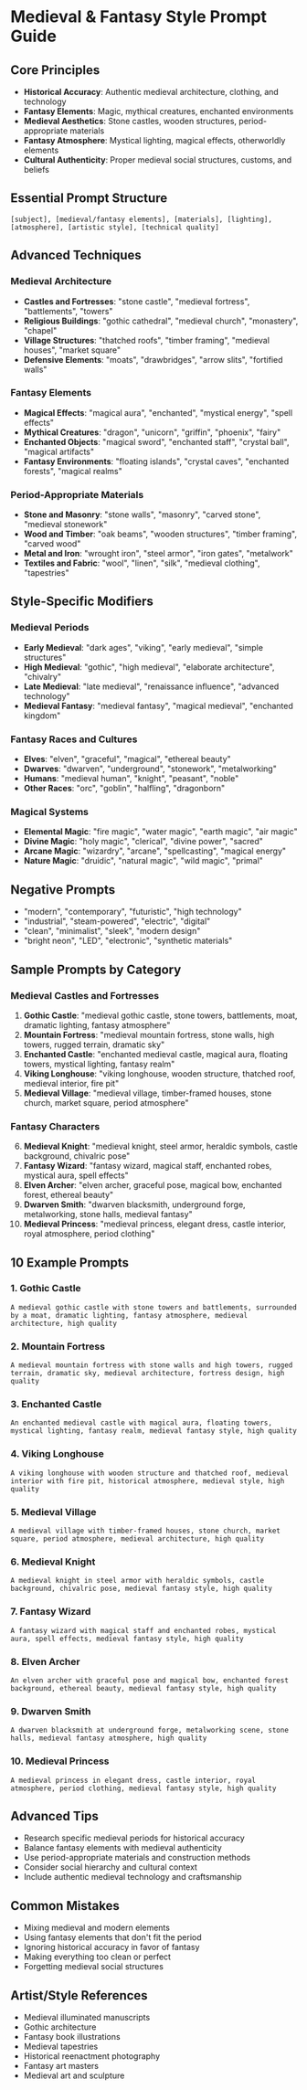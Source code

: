 # Medieval & Fantasy Style Prompt Guide

## Core Principles
- **Historical Accuracy**: Authentic medieval architecture, clothing, and technology
- **Fantasy Elements**: Magic, mythical creatures, enchanted environments
- **Medieval Aesthetics**: Stone castles, wooden structures, period-appropriate materials
- **Fantasy Atmosphere**: Mystical lighting, magical effects, otherworldly elements
- **Cultural Authenticity**: Proper medieval social structures, customs, and beliefs

## Essential Prompt Structure
```
[subject], [medieval/fantasy elements], [materials], [lighting], [atmosphere], [artistic style], [technical quality]
```

## Advanced Techniques

### Medieval Architecture
- **Castles and Fortresses**: "stone castle", "medieval fortress", "battlements", "towers"
- **Religious Buildings**: "gothic cathedral", "medieval church", "monastery", "chapel"
- **Village Structures**: "thatched roofs", "timber framing", "medieval houses", "market square"
- **Defensive Elements**: "moats", "drawbridges", "arrow slits", "fortified walls"

### Fantasy Elements
- **Magical Effects**: "magical aura", "enchanted", "mystical energy", "spell effects"
- **Mythical Creatures**: "dragon", "unicorn", "griffin", "phoenix", "fairy"
- **Enchanted Objects**: "magical sword", "enchanted staff", "crystal ball", "magical artifacts"
- **Fantasy Environments**: "floating islands", "crystal caves", "enchanted forests", "magical realms"

### Period-Appropriate Materials
- **Stone and Masonry**: "stone walls", "masonry", "carved stone", "medieval stonework"
- **Wood and Timber**: "oak beams", "wooden structures", "timber framing", "carved wood"
- **Metal and Iron**: "wrought iron", "steel armor", "iron gates", "metalwork"
- **Textiles and Fabric**: "wool", "linen", "silk", "medieval clothing", "tapestries"

## Style-Specific Modifiers

### Medieval Periods
- **Early Medieval**: "dark ages", "viking", "early medieval", "simple structures"
- **High Medieval**: "gothic", "high medieval", "elaborate architecture", "chivalry"
- **Late Medieval**: "late medieval", "renaissance influence", "advanced technology"
- **Medieval Fantasy**: "medieval fantasy", "magical medieval", "enchanted kingdom"

### Fantasy Races and Cultures
- **Elves**: "elven", "graceful", "magical", "ethereal beauty"
- **Dwarves**: "dwarven", "underground", "stonework", "metalworking"
- **Humans**: "medieval human", "knight", "peasant", "noble"
- **Other Races**: "orc", "goblin", "halfling", "dragonborn"

### Magical Systems
- **Elemental Magic**: "fire magic", "water magic", "earth magic", "air magic"
- **Divine Magic**: "holy magic", "clerical", "divine power", "sacred"
- **Arcane Magic**: "wizardry", "arcane", "spellcasting", "magical energy"
- **Nature Magic**: "druidic", "natural magic", "wild magic", "primal"

## Negative Prompts
- "modern", "contemporary", "futuristic", "high technology"
- "industrial", "steam-powered", "electric", "digital"
- "clean", "minimalist", "sleek", "modern design"
- "bright neon", "LED", "electronic", "synthetic materials"

## Sample Prompts by Category

### Medieval Castles and Fortresses
1. **Gothic Castle**: "medieval gothic castle, stone towers, battlements, moat, dramatic lighting, fantasy atmosphere"
2. **Mountain Fortress**: "medieval mountain fortress, stone walls, high towers, rugged terrain, dramatic sky"
3. **Enchanted Castle**: "enchanted medieval castle, magical aura, floating towers, mystical lighting, fantasy realm"
4. **Viking Longhouse**: "viking longhouse, wooden structure, thatched roof, medieval interior, fire pit"
5. **Medieval Village**: "medieval village, timber-framed houses, stone church, market square, period atmosphere"

### Fantasy Characters
6. **Medieval Knight**: "medieval knight, steel armor, heraldic symbols, castle background, chivalric pose"
7. **Fantasy Wizard**: "fantasy wizard, magical staff, enchanted robes, mystical aura, spell effects"
8. **Elven Archer**: "elven archer, graceful pose, magical bow, enchanted forest, ethereal beauty"
9. **Dwarven Smith**: "dwarven blacksmith, underground forge, metalworking, stone halls, medieval fantasy"
10. **Medieval Princess**: "medieval princess, elegant dress, castle interior, royal atmosphere, period clothing"

## 10 Example Prompts

### 1. Gothic Castle
```
A medieval gothic castle with stone towers and battlements, surrounded by a moat, dramatic lighting, fantasy atmosphere, medieval architecture, high quality
```

### 2. Mountain Fortress
```
A medieval mountain fortress with stone walls and high towers, rugged terrain, dramatic sky, medieval architecture, fortress design, high quality
```

### 3. Enchanted Castle
```
An enchanted medieval castle with magical aura, floating towers, mystical lighting, fantasy realm, medieval fantasy style, high quality
```

### 4. Viking Longhouse
```
A viking longhouse with wooden structure and thatched roof, medieval interior with fire pit, historical atmosphere, medieval style, high quality
```

### 5. Medieval Village
```
A medieval village with timber-framed houses, stone church, market square, period atmosphere, medieval architecture, high quality
```

### 6. Medieval Knight
```
A medieval knight in steel armor with heraldic symbols, castle background, chivalric pose, medieval fantasy style, high quality
```

### 7. Fantasy Wizard
```
A fantasy wizard with magical staff and enchanted robes, mystical aura, spell effects, medieval fantasy style, high quality
```

### 8. Elven Archer
```
An elven archer with graceful pose and magical bow, enchanted forest background, ethereal beauty, medieval fantasy style, high quality
```

### 9. Dwarven Smith
```
A dwarven blacksmith at underground forge, metalworking scene, stone halls, medieval fantasy atmosphere, high quality
```

### 10. Medieval Princess
```
A medieval princess in elegant dress, castle interior, royal atmosphere, period clothing, medieval fantasy style, high quality
```

## Advanced Tips
- Research specific medieval periods for historical accuracy
- Balance fantasy elements with medieval authenticity
- Use period-appropriate materials and construction methods
- Consider social hierarchy and cultural context
- Include authentic medieval technology and craftsmanship

## Common Mistakes
- Mixing medieval and modern elements
- Using fantasy elements that don't fit the period
- Ignoring historical accuracy in favor of fantasy
- Making everything too clean or perfect
- Forgetting medieval social structures

## Artist/Style References
- Medieval illuminated manuscripts
- Gothic architecture
- Fantasy book illustrations
- Medieval tapestries
- Historical reenactment photography
- Fantasy art masters
- Medieval art and sculpture
